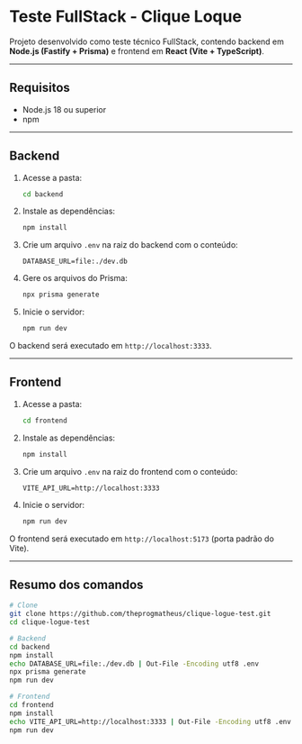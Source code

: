 # Teste FullStack - Clique Loque

Projeto desenvolvido como teste técnico FullStack, contendo backend em **Node.js (Fastify + Prisma)** e frontend em **React (Vite + TypeScript)**.

---

## Requisitos

* Node.js 18 ou superior
* npm

---

## Backend

1. Acesse a pasta:

   ```bash
   cd backend
   ```

2. Instale as dependências:

   ```bash
   npm install
   ```

3. Crie um arquivo `.env` na raiz do backend com o conteúdo:

   ```env
   DATABASE_URL=file:./dev.db
   ```

4. Gere os arquivos do Prisma:

   ```bash
   npx prisma generate
   ```

5. Inicie o servidor:

   ```bash
   npm run dev
   ```

O backend será executado em `http://localhost:3333`.

---

## Frontend

1. Acesse a pasta:

   ```bash
   cd frontend
   ```

2. Instale as dependências:

   ```bash
   npm install
   ```

3. Crie um arquivo `.env` na raiz do frontend com o conteúdo:

   ```env
   VITE_API_URL=http://localhost:3333
   ```

4. Inicie o servidor:

   ```bash
   npm run dev
   ```

O frontend será executado em `http://localhost:5173` (porta padrão do Vite).

---

## Resumo dos comandos

```bash
# Clone
git clone https://github.com/theprogmatheus/clique-logue-test.git
cd clique-logue-test

# Backend
cd backend
npm install
echo DATABASE_URL=file:./dev.db | Out-File -Encoding utf8 .env
npx prisma generate
npm run dev

# Frontend
cd frontend
npm install
echo VITE_API_URL=http://localhost:3333 | Out-File -Encoding utf8 .env
npm run dev
```

